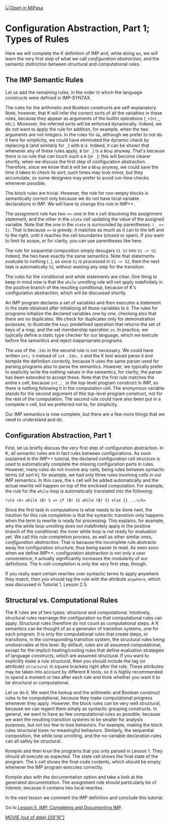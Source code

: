 <!-- Copyright (c) 2010-2019 K Team. All Rights Reserved. -->

[![Open in MiPasa](https://app.mipasa.org/github-badge.svg)](https://app.mipasa.org/code/github/MiPasa/k/master/k-distribution/tutorial/1_k/2_imp/lesson_4)

# Configuration Abstraction, Part 1; Types of Rules

Here we will complete the K definition of IMP and, while doing so, we will
learn the very first step of what we call _configuration abstraction_, and
the semantic distinction between structural and computational rules.

## The IMP Semantic Rules

Let us add the remaining rules, in the order in which the language constructs
were defined in IMP-SYNTAX.

The rules for the arithmetic and Boolean constructs are self-explanatory.
Note, however, that K will infer the correct sorts of all the variables in
these rules, because they appear as arguments of the builtin operations
(`_+Int_`, etc.). Moreover, the inferred sorts will be enforced dynamically.
Indeed, we do not want to apply the rule for addition, for example, when the
two arguments are not integers. In the rules for `&&`, although we prefer to
not do it here for simplicity, we could have eliminated the dynamic check by
replacing `B` (and similarly for `_`) with `B:K`. Indeed, it can be shown
that whenever any of these rules apply, `B` (or `_`) is a `BExp` anyway.
That's because there is no rule that can touch such a `B` (or `_`); this
will become clearer shortly, when we discuss the first step of configuration
abstraction. Therefore, since we know that `B` will be a `BExp` anyway, we
could save the time it takes to check its sort; such times may look minor,
but they accumulate, so some designers may prefer to avoid run-time checks
whenever possible.

The block rules are trivial. However, the rule for non-empty blocks is
semantically correct only because we do not have local variable declarations
in IMP. We will have to change this rule in IMP++.

The assignment rule has two `=>`: one in the `k` cell dissolving the
assignment statement, and the other in the `state` cell updating the value of
the assigned variable. Note that the one in the `state` is surrounded by
parentheses: `(_ => I)`. That is because `=>` is greedy: it matches as much
as it can to the left and to the right, until it reaches the cell boundaries
(closed or open). If you want to limit its scope, or for clarity, you can use
parentheses like here.

The rule for sequential composition simply desugars `S1 S2` into `S1 ~> S2`.
Indeed, the two have exactly the same semantics. Note that statements
_evaluate_ to nothing (`.`), so once `S1` is processed in `S1 ~> S2`, then the
next task is automatically `S2`, without wasting any step for the transition.

The rules for the conditional and while statements are clear. One thing to
keep in mind now is that the `while` unrolling rule will not apply
indefinitely in the positive branch of the resulting conditional, because
of K's configuration abstraction, which will be discussed shortly.

An IMP program declares a set of variables and then executes a
statement in the state obtained after initializing all those variables
to `0`. The rules for programs initialize the declared variables one by one,
checking also that there are no duplicates. We check for duplicates only for
demonstration purposes, to illustrate the `keys` predefined operation that
returns the set of keys of a map, and the set membership operation `in`.
In practice, we typically define a static type checker for our language,
which we execute before the semantics and reject inappropriate programs.

The use of the `.Ids` in the second rule is not necessary. We could have
written `int; S` instead of `int .Ids; S` and the K tool would parse it and
kompile the definition correctly, because it uses the same parser used for
parsing programs also to parse the semantics. However, we typically prefer to
explicitly write the _nothing_ values in the semantics, for clarity;
the parser has been extended to accept these. Note that the first rule
matches the entire `k` cell, because `int_;_` is the top-level program
construct in IMP, so there is nothing following it in the computation cell.
The anonymous variable stands for the second argument of this top-level program
construct, not for the rest of the computation. The second rule could have
also been put in a complete `k` cell, but we preferred not to, for simplicity.

Our IMP semantics is now complete, but there are a few more things that we
need to understand and do.

## Configuration Abstraction, Part 1

First, let us briefly discuss the very first step of configuration abstraction.
In K, all semantic rules are in fact rules between configurations. As soon
explained in the IMP++ tutorial, the declared configuration cell structure is
used to automatically complete the missing configuration parts in rules.
However, many rules do not involve any cells, being rules between syntactic
terms (of sort `K`); for example, we had only three rules involving cells in our
IMP semantics. In this case, the `k` cell will be added automatically and the
actual rewrite will happen on top of the enclosed computation. For example,
the rule for the `while` loop is automatically translated into the following:

    rule <k> while (B) S => if (B) {S while (B) S} else {} ...</k>

Since the first task in computations is what needs to be done next, the
intuition for this rule completion is that the syntactic transition
only happens when the term to rewrite is ready for processing. This explains,
for example, why the while loop unrolling does not indefinitely apply in the
positive branch of the conditional: the inner while loop is not ready for
evaluation yet. We call this rule completion process, as well as other
similar ones, _configuration abstraction_. That is because the incomplete
rule abstracts away the configuration structure, thus being easier to read.
As seen soon when we define IMP++, configuration abstraction is not only a
user convenience; it actually significantly increases the modularity of our
definitions. The k-cell-completion is only the very first step, though.

If you really want certain rewrites over syntactic terms to apply
anywhere they match, then you should tag the rule with the attribute
`anywhere`, which was discussed in Tutorial 1, Lesson 2.5.

## Structural vs. Computational Rules

The K rules are of two types: structural and computational. Intuitively,
structural rules rearrange the configuration so that computational rules can
apply. Structural rules therefore do not count as computational steps. A K
semantics can be thought of as a generator of transition systems, one for each
program. It is only the computational rules that create steps, or transitions,
in the corresponding transition system, the structural rules being unobservable
at this level. By default, rules are all assumed computational, except for
the implicit heating/cooling rules that define evaluation strategies of
language constructs, which are assumed structural. If you want to explicitly
make a rule structural, then you should include the tag (or attribute)
`structural` in square brackets right after the rule. These attributes may be
taken into account by different K tools, so it is highly recommended to spend
a moment or two after each rule and think whether you want it to be structural
or computational.

Let us do it. We want the lookup and the arithmetic and Boolean construct
rules to be computational, because they make computational progress whenever
they apply. However, the block rules can be very well structural, because
we can regard them simply as syntactic grouping constructs. In general,
we want to have as few computational rules as possible, because we want
the resulting transition systems to be smaller for analysis purposes, but not
too few to lose behaviors. For example, making the block rules structural
loses no meaningful behaviors. Similarly, the sequential composition,
the while loop unrolling, and the no-variable declaration rules can all
safely be structural.

Kompile and then krun the programs that you only parsed in Lesson 1. They
should all execute as expected. The state cell shows the final state
of the program. The `k` cell shows the final code contents, which should be
empty whenever the IMP program executes correctly.

Kompile also with the documentation option and take a look at the generated
documentation. The assignment rule should particularly be of interest,
because it contains two local rewrites.

In the next lesson we comment the IMP definition and conclude this tutorial.

Go to [Lesson 5, IMP: Completing and Documenting IMP](../lesson_5/README.md).

[MOVIE (out of date) [09'16"]](http://youtu.be/fR2VEfGHtho)
